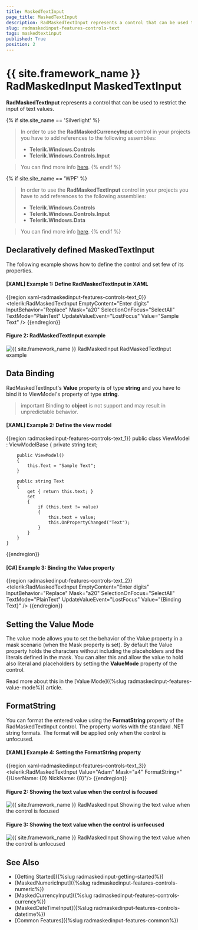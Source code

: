 ```yaml
---
title: MaskedTextInput
page_title: MaskedTextInput
description: RadMaskedTextInput represents a control that can be used to restrict the input of text values.
slug: radmaskedinput-features-controls-text
tags: maskedtextinput
published: True
position: 2
---
```


# {{ site.framework_name }} RadMaskedInput MaskedTextInput

__RadMaskedTextInput__ represents a control that can be used to restrict the input of text values.

{% if site.site_name == 'Silverlight' %}
>In order to use the __RadMaskedCurrencyInput__ control in your projects you have to add references to the following assemblies:
>	- __Telerik.Windows.Controls__
>	- __Telerik.Windows.Controls.Input__  

>You can find more info [here](http://www.telerik.com/help/silverlight/installation-installing-controls-dependencies.html).
{% endif %}

{% if site.site_name == 'WPF' %} 
>In order to use the __RadMaskedTextInput__ control in your projects you have to add references to the following assemblies:
>	- __Telerik.Windows.Controls__
>	- __Telerik.Windows.Controls.Input__
>	- __Telerik.Windows.Data__  

>You can find more info [here](https://docs.telerik.com/devtools/wpf/common-information/installation-installing-dependencies-wpf).
{% endif %}

## Declaratively defined MaskedTextInput

The following example shows how to define the control and set few of its properties.

#### __[XAML] Example 1: Define RadMaskedTextInput in XAML__
{{region xaml-radmaskedinput-features-controls-text_0}}
	<telerik:RadMaskedTextInput EmptyContent="Enter digits"
	                            InputBehavior="Replace"
	                            Mask="a20"
	                            SelectionOnFocus="SelectAll"
	                            TextMode="PlainText"
	                            UpdateValueEvent="LostFocus"
	                            Value="Sample Text" />
{{endregion}}

#### Figure 2: RadMaskedTextInput example
![{{ site.framework_name }} RadMaskedInput RadMaskedTextInput example](images/radmaskedinput_textinput_default.png)

## Data Binding

RadMaskedTextInput's __Value__ property is of type __string__ and you have to bind it to ViewModel's property of type __string__. 

>important Binding to __object__ is not support and may result in unpredictable behavior.

#### __[XAML] Example 2: Define the view model__
{{region radmaskedinput-features-controls-text_1}}
	public class ViewModel : ViewModelBase
    {
        private string text;

        public ViewModel()
        {
            this.Text = "Sample Text";
        }

        public string Text
        {
            get { return this.text; }
            set
            {
                if (this.text != value)
                {
                    this.text = value;
                    this.OnPropertyChanged("Text");
                }
            }
        }
    }
{{endregion}}

#### __[C#] Example 3: Binding the Value property__
{{region radmaskedinput-features-controls-text_2}}
	<telerik:RadMaskedTextInput EmptyContent="Enter digits"
	                            InputBehavior="Replace"
	                            Mask="a20"
	                            SelectionOnFocus="SelectAll"
	                            TextMode="PlainText"
	                            UpdateValueEvent="LostFocus"
	                            Value="{Binding Text}" />
{{endregion}}

## Setting the Value Mode

The value mode allows you to set the behavior of the Value property in a mask scenario (when the Mask property is set). By default the Value property holds the characters without including the placeholders and the literals defined in the mask. You can alter this and allow the value to hold also literal and placeholders by setting the __ValueMode__ property of the control.

Read more about this in the [Value Mode]({%slug radmaskedinput-features-value-mode%}) article.

## FormatString

You can format the entered value using the __FormatString__ property of the RadMaskedTextInput control. The property works with the standard .NET string formats. The format will be applied only when the control is unfocused.

#### __[XAML] Example 4: Setting the FormatString property__
{{region xaml-radmaskedinput-features-controls-text_3}}
	<telerik:RadMaskedTextInput Value="Adam"
								Mask="a4" 
	                            FormatString="{}UserName: {0} NickName: {0}"/>
{{endregion}}

#### Figure 2: Showing the text value when the control is focused
![{{ site.framework_name }} RadMaskedInput Showing the text value when the control is focused](images/radmaskedinput_textinput_format_string_focused.png)

#### Figure 3: Showing the text value when the control is unfocused
![{{ site.framework_name }} RadMaskedInput Showing the text value when the control is unfocused](images/radmaskedinput_textinput_format_string.png)


## See Also
 * [Getting Started]({%slug radmaskedinput-getting-started%})
 * [MaskedNumericInput]({%slug radmaskedinput-features-controls-numeric%})
 * [MaskedCurrencyInput]({%slug radmaskedinput-features-controls-currency%})
 * [MaskedDateTimeInput]({%slug radmaskedinput-features-controls-datetime%})
 * [Common Features]({%slug radmaskedinput-features-common%})
